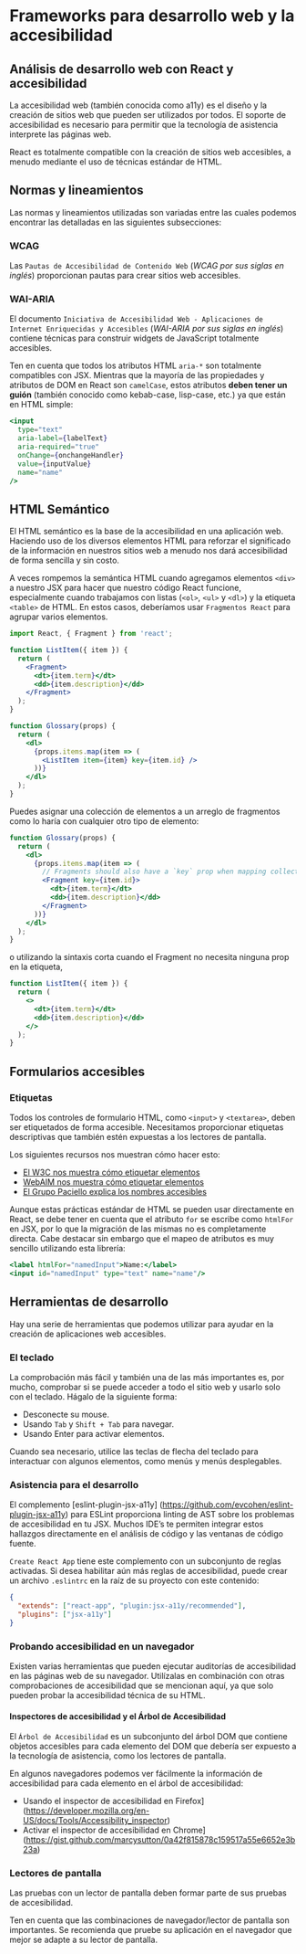# Frameworks para desarrollo web y la accesibilidad

## Análisis de desarrollo web con React y accesibilidad

La accesibilidad web (también conocida como a11y) es el diseño y la creación de sitios web que pueden ser utilizados por todos. El soporte de accesibilidad es necesario para permitir que la tecnología de asistencia interprete las páginas web.

React es totalmente compatible con la creación de sitios web accesibles, a menudo mediante el uso de técnicas estándar de HTML.

## Normas y lineamientos

Las normas y lineamientos utilizadas son variadas entre las cuales podemos encontrar las detalladas en las siguientes subsecciones:

### WCAG

Las `Pautas de Accesibilidad de Contenido Web` (_WCAG por sus siglas en inglés_) proporcionan pautas para crear sitios web accesibles.

### WAI-ARIA

El documento `Iniciativa de Accesibilidad Web - Aplicaciones de Internet Enriquecidas y Accesibles` (_WAI-ARIA por sus siglas en inglés_) contiene técnicas para construir widgets de JavaScript totalmente accesibles.

Ten en cuenta que todos los atributos HTML `aria-*` son totalmente compatibles con JSX. Mientras que la mayoría de las propiedades y atributos de DOM en React son `camelCase`, estos atributos **deben tener un guión** (también conocido como kebab-case, lisp-case, etc.) ya que están en HTML simple:

```jsx
<input
  type="text"
  aria-label={labelText}
  aria-required="true"
  onChange={onchangeHandler}
  value={inputValue}
  name="name"
/>
```

## HTML Semántico

El HTML semántico es la base de la accesibilidad en una aplicación web. Haciendo uso de los diversos elementos HTML para reforzar el significado de la información en nuestros sitios web a menudo nos dará accesibilidad de forma sencilla y sin costo.

A veces rompemos la semántica HTML cuando agregamos elementos `<div>` a nuestro JSX para hacer que nuestro código React funcione, especialmente cuando trabajamos con listas (`<ol>`, `<ul>` y `<dl>`) y la etiqueta `<table>` de HTML. En estos casos, deberíamos usar `Fragmentos React` para agrupar varios elementos.

```jsx
import React, { Fragment } from 'react';

function ListItem({ item }) {
  return (
    <Fragment>
      <dt>{item.term}</dt>
      <dd>{item.description}</dd>
    </Fragment>
  );
}

function Glossary(props) {
  return (
    <dl>
      {props.items.map(item => (
        <ListItem item={item} key={item.id} />
      ))}
    </dl>
  );
}
```

Puedes asignar una colección de elementos a un arreglo de fragmentos como lo haría con cualquier otro tipo de elemento:

```jsx
function Glossary(props) {
  return (
    <dl>
      {props.items.map(item => (
        // Fragments should also have a `key` prop when mapping collections
        <Fragment key={item.id}>
          <dt>{item.term}</dt>
          <dd>{item.description}</dd>
        </Fragment>
      ))}
    </dl>
  );
}
```

o utilizando la sintaxis corta cuando el Fragment no necesita ninguna prop en la etiqueta,

```jsx
function ListItem({ item }) {
  return (
    <>
      <dt>{item.term}</dt>
      <dd>{item.description}</dd>
    </>
  );
}
```

## Formularios accesibles

### Etiquetas

Todos los controles de formulario HTML, como `<input>` y `<textarea>`, deben ser etiquetados de forma accesible. Necesitamos proporcionar etiquetas descriptivas que también estén expuestas a los lectores de pantalla.

Los siguientes recursos nos muestran cómo hacer esto:

-  [El W3C nos muestra cómo etiquetar elementos](https://www.w3.org/WAI/tutorials/forms/labels/)
-  [WebAIM nos muestra cómo etiquetar elementos](http://webaim.org/techniques/forms/controls)
-  [El Grupo Paciello explica los nombres accesibles](https://www.paciellogroup.com/blog/2017/04/what-is-an-accessible-name/)

Aunque estas prácticas estándar de HTML se pueden usar directamente en React, se debe tener en cuenta que el atributo `for` se escribe como `htmlFor` en JSX, por lo que la migración de las mismas no es completamente directa. Cabe destacar sin embargo que el mapeo de atributos es muy sencillo utilizando esta librería:

```jsx
<label htmlFor="namedInput">Name:</label>
<input id="namedInput" type="text" name="name"/>
```

## Herramientas de desarrollo 

Hay una serie de herramientas que podemos utilizar para ayudar en la creación de aplicaciones web accesibles.

### El teclado

La comprobación más fácil y también una de las más importantes es, por mucho, comprobar si se puede acceder a todo el sitio web y usarlo solo con el teclado. Hágalo de la siguiente forma:

-  Desconecte su mouse.
-  Usando `Tab` y `Shift + Tab` para navegar.
-  Usando Enter para activar elementos.

Cuando sea necesario, utilice las teclas de flecha del teclado para interactuar con algunos elementos, como menús y menús desplegables.

### Asistencia para el desarrollo

El complemento [eslint-plugin-jsx-a11y] (https://github.com/evcohen/eslint-plugin-jsx-a11y) para ESLint proporciona linting de AST sobre los problemas de accesibilidad en tu JSX. Muchos IDE’s te permiten integrar estos hallazgos directamente en el análisis de código y las ventanas de código fuente.

`Create React App` tiene este complemento con un subconjunto de reglas activadas. Si desea habilitar aún más reglas de accesibilidad, puede crear un archivo `.eslintrc` en la raíz de su proyecto con este contenido:

```json
{
  "extends": ["react-app", "plugin:jsx-a11y/recommended"],
  "plugins": ["jsx-a11y"]
}
```

### Probando accesibilidad en un navegador

Existen varias herramientas que pueden ejecutar auditorías de accesibilidad en las páginas web de su navegador. Utilízalas en combinación con otras comprobaciones de accesibilidad que se mencionan aquí, ya que solo pueden probar la accesibilidad técnica de su HTML.

#### Inspectores de accesibilidad y el Árbol de Accesibilidad

El `Árbol de Accesibilidad` es un subconjunto del árbol DOM que contiene objetos accesibles para cada elemento del DOM que debería ser expuesto a la tecnología de asistencia, como los lectores de pantalla.

En algunos navegadores podemos ver fácilmente la información de accesibilidad para cada elemento en el árbol de accesibilidad:

-  Usando el inspector de accesibilidad en Firefox](https://developer.mozilla.org/en-US/docs/Tools/Accessibility_inspector)
-  Activar el inspector de accesibilidad en Chrome](https://gist.github.com/marcysutton/0a42f815878c159517a55e6652e3b23a)


### Lectores de pantalla

Las pruebas con un lector de pantalla deben formar parte de sus pruebas de accesibilidad.

Ten en cuenta que las combinaciones de navegador/lector de pantalla son importantes. Se recomienda que pruebe su aplicación en el navegador que mejor se adapte a su lector de pantalla.




